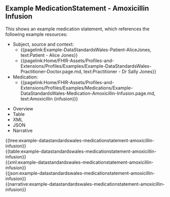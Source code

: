 <div class="warning"><span class="ClinicalWarn"></span></div>

## Example MedicationStatement - Amoxicillin Infusion
This shows an example medication statement, which references the following example resources:
* Subject, source and context:
  * {{pagelink:Example-DataStandardsWales-Patient-AliceJones, text:Patient - Alice Jones}}
  * {{pagelink:Home/FHIR-Assets/Profiles-and-Extensions/Profiles/Examples/Example-DataStandardsWales-Practitioner-Doctor.page.md, text:Practitioner - Dr Sally Jones}}
* Medication:
  * {{pagelink:Home/FHIR-Assets/Profiles-and-Extensions/Profiles/Examples/Medications/Example-DataStandardsWales-Medication-Amoxicillin-Infusion.page.md, text:Amoxicillin (infusion)}}
<div class="tab-wrap">
  <ul class="tab-head">
    <li class="tablink" onclick="openCity(this,'tabtree')" data-target="tabtree">
      Overview
    </li>
    <li class="tablink" onclick="openCity(this,'tabtable')" data-target="tabtable">
      Table
    </li>
    <li class="tablink tab-active" onclick="openCity(this,'tabxml')" data-target="tabxml">
      XML
    </li>    
    <li class="tablink" onclick="openCity(this,'tabjson')" data-target="tabjson">
      JSON
    </li>    
    <li class="tablink" onclick="openCity(this,'tabnarrative')" data-target="tabnarrative">
      Narrative
    </li>
  </ul>
  <div class="tab-main">
    <div id="tabtree" class="tabcontent">
      {{tree:example-datastandardswales-medicationstatement-amoxicillin-infusion}}
    </div>
    <div id="tabtable" class="tabcontent">
      {{table:example-datastandardswales-medicationstatement-amoxicillin-infusion}}
    </div>       
    <div id="tabxml" class="tabcontent active">      
      {{xml:example-datastandardswales-medicationstatement-amoxicillin-infusion}}
    </div>
    <div id="tabjson" class="tabcontent">
      {{json:example-datastandardswales-medicationstatement-amoxicillin-infusion}}
    </div>       
    <div id="tabnarrative" class="tabcontent">
      {{narrative:example-datastandardswales-medicationstatement-amoxicillin-infusion}}
    </div>  
  </div>
</div>